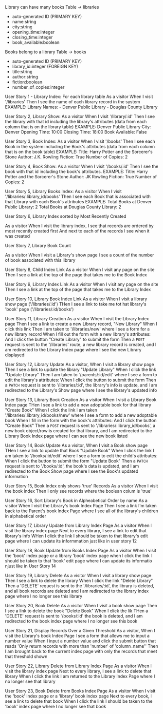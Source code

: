 Library can have many books
Table -> libraries
- auto-generated ID (PRIMARY KEY)
- name:string
- city:string
- opening_time:integer
- closing_time:integer
- book_available:boolean

Books belong to a library
Table -> books
- auto-generated ID (PRIMARY KEY)
- library_id:integer (FOREIGN KEY)
- title:string
- author:string
- fiction:boolean
- number_of_copies:integer

User Story 1 - Library Index: 
For each library table
As a visitor
When I visit '/libraries'
Then I see the name of each library record in the system
EXAMPLE:
  Library Names: 
    - Denver Public Library
    - Douglas County Library

User Story 2, Library Show:
As a visitor
When I visit '/library/:id'
Then I see the library with that id including the library's attributes
(data from each column that is on the library table)
EXAMPLE:
Denver Public Library 
  City: Denver
  Opening Time:   10:00
  Closing Time:   18:00
  Book Available: False

User Story 3, Book Index:
As a visitor
When I visit '/books'
Then I see each Book in the system including the Book's attributes
(data from each column that is on the book table)
EXAMPLE: 
  Title: Harry Potter and the Sorcerer's Stone
  Author: J.K. Rowling
  Fiction: True
  Number of Copies: 2

User Story 4, Book Show:
As a visitor
When I visit '/books/:id'
Then I see the book with that id including the book's attributes.
EXAMPLE:
Title: Harry Potter and the Sorcerer's Stone
Author: JK Rowling
Fiction: True
Number of Copies: 2

User Story 5, Library Books Index:
As a visitor
When I visit '/libraries/:library_id/books'
Then I see each Book that is associated with that Library with each Book's attributes
EXAMPLE:
 Total Books at Denver Public Library: 2
 Total Books at Douglas County Library: 2

User Story 6, Library Index sorted by Most Recently Created 

As a visitor
When I visit the library index,
I see that records are ordered by most recently created first
And next to each of the records I see when it was created

User Story 7, Library Book Count

As a visitor
When I visit a Library's show page
I see a count of the number of book associated with this library

User Story 8, Child Index Link
As a visitor
When I visit any page on the site
Then I see a link at the top of the page that takes me to the Book Index

User Story 9, Library Index Link
As a visitor
When I visit any page on the site
Then I see a link at the top of the page that takes me to the Library Index

User Story 10, Library Book Index Link
As a visitor
When I visit a library show page ('/libraries/:id')
THen I see a link to take me tot hat library's 'book' page ('/libraries/:id/books')

User Story 11, Library Creation
As a visitor
When I visit the Library Index page
Then I see a link to create a new Library record, "New Library"
When I click this link
Then I am taken to '/libraries/new' where I see a form for a new library record
When I fill out the form with a new library's attributes:
And I click the button "Create Library" to submit the form
Then a `POST` request is sent to the '/libraries' route,
a new library record is created,
and I am redirected to the Library Index page where I see the new Library displayed

User Story 12, Library Update
As a visitor,
When I visit a library show page
Then I see a link to update the library "Update Library"
When I click the link "Update Library"
Then I am taken to '/parents/:id/edit' where I see a form to edit the library's attributes:
When I click the button to submit the form
Then a `PATCH` request is sent to '/libraries/:id',
the library's info is update,
and I am redirected to the Library's Show page where I see the library's updated info

User Story 13, Library Book Creation
As a visitor
When I visit a Library Book Index page
THen I see a link to add a new adoptable book for that library "Create Book"
When I click the link
I am taken '/libraries/:library_id/books/new' where I see a form to add a new adoptable book
When I fill in the form with the book's attributes:
And I click the button "Create Book"
Then a `POST` request is sent to '/libraries/:library_id/books',
a new book object/row is created for that library,
and I am redirected to the Library Book Index page where I can see the new book listed

User Story 14, Book Update
As a visitor,
When I visit a Book show page
THen I see a link to update that Book "Update Book"
When I click the link
I am taken to '/books/:id/edit' where I see a form to edit the child's attributes:
When I click the button to submit the form "Update Book"
Then a `PATCH` request is sent to '/books/:id',
the book's data is updated,
and I am redirected to the Book Show page where I see the Book's updated information

User Story 15, Book Index only shows 'true' Records
As a visitor
When I visit the book index
Then I only see records where the boolean colum is 'true'

User Story 16, Sort Library's Book in Alpheabetical Order by name
As a visitor
When I visit the Library's book Index Page
Then I see a link
I'm taken back to the Parent's book Index Page where I see all of the library's children in alphabetical order

User Story 17, Library Update from Library Index Page
As a visitor
When I visit the library index page
Next to every library, I see a link to edit that library's info
WHen I click the link
I should be taken to that library's edit page where I can update its informmation just like in user story 12

User Story 18, Book Update from Books Index Page
As a visitor
When I visit the 'book' index page or a library 'book' index page when I click the link
I should be taken to that 'book' edit page where I can update its informatio njust like in User Story 14

User Story 19, Library Delete
As a visitor
When I visit a library show page
Then I see a link to delete the library
When I click the link "Delete Library"
Then a 'DELETE' request is sent to the '/libraries/:id',
the library is deleted, and all book records are deleted
and I am redirected to the library index page where I no longer see this library

User Story 20, Book Delete
As a visitor
When I visit a book show page
Then I see a link to delete the book "Delete Book"
When I click the lik
THen a 'DELETE' request is sent to '/books/:id'
the book is deleted,
and I am redirected to the book index page where I no longer see this book

User Story 21, Display Records Over a Given Threshold
As a visitor,
When I visit the Library's book Index Page
I see a form that allows me to input a number value
When I input a number value and click the submit button that reads 'Only return records with more than 'number' of 'column_name''
Then I am brought back to the current index page with only the records that meet that threshold shown

User Story 22, Library Delete from Library Index Page
As a visitor
When I visit the library index page
Next to every library, I see a link to delete that library
When I click the link
I am returned to the Library Index Page where I no longer see that library

User Story 23, Book Delete from Books Index Page
As a visitor
When I visit the 'book' index page or a 'library' book index page
Next to every book, I see a link to delete that book
When I click the link
I should be taken to the 'book' index page where I no longer see that book